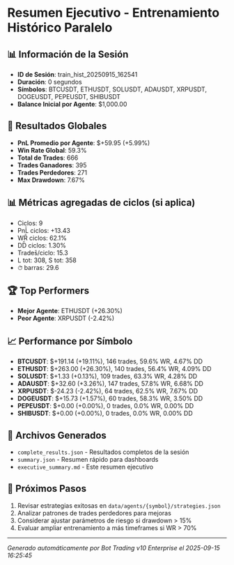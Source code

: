 # Resumen Ejecutivo - Entrenamiento Histórico Paralelo

## 📊 Información de la Sesión
- **ID de Sesión**: train_hist_20250915_162541
- **Duración**: 0 segundos
- **Símbolos**: BTCUSDT, ETHUSDT, SOLUSDT, ADAUSDT, XRPUSDT, DOGEUSDT, PEPEUSDT, SHIBUSDT
- **Balance Inicial por Agente**: $1,000.00

## 🎯 Resultados Globales
- **PnL Promedio por Agente**: $+59.95 (+5.99%)
- **Win Rate Global**: 59.3%
- **Total de Trades**: 666
- **Trades Ganadores**: 395
- **Trades Perdedores**: 271
- **Max Drawdown**: 7.67%

## 📊 Métricas agregadas de ciclos (si aplica)
- Ciclos: 9
- PnL̄ ciclos: +13.43
- WR̄ ciclos: 62.1%
- DD̄ ciclos: 1.30%
- Trades̄/ciclo: 15.3
- L tot: 308, S tot: 358
- ⏱̄ barras: 29.6


## 🏆 Top Performers
- **Mejor Agente**: ETHUSDT (+26.30%)
- **Peor Agente**: XRPUSDT (-2.42%)

## 📈 Performance por Símbolo
- **BTCUSDT**: $+191.14 (+19.11%), 146 trades, 59.6% WR, 4.67% DD
- **ETHUSDT**: $+263.00 (+26.30%), 140 trades, 56.4% WR, 4.09% DD
- **SOLUSDT**: $+1.33 (+0.13%), 109 trades, 63.3% WR, 4.28% DD
- **ADAUSDT**: $+32.60 (+3.26%), 147 trades, 57.8% WR, 6.68% DD
- **XRPUSDT**: $-24.23 (-2.42%), 64 trades, 62.5% WR, 7.67% DD
- **DOGEUSDT**: $+15.73 (+1.57%), 60 trades, 58.3% WR, 3.50% DD
- **PEPEUSDT**: $+0.00 (+0.00%), 0 trades, 0.0% WR, 0.00% DD
- **SHIBUSDT**: $+0.00 (+0.00%), 0 trades, 0.0% WR, 0.00% DD

## 📁 Archivos Generados
- `complete_results.json` - Resultados completos de la sesión
- `summary.json` - Resumen rápido para dashboards
- `executive_summary.md` - Este resumen ejecutivo

## 🎯 Próximos Pasos
1. Revisar estrategias exitosas en `data/agents/{symbol}/strategies.json`
2. Analizar patrones de trades perdedores para mejoras
3. Considerar ajustar parámetros de riesgo si drawdown > 15%
4. Evaluar ampliar entrenamiento a más timeframes si WR > 70%

---
*Generado automáticamente por Bot Trading v10 Enterprise el 2025-09-15 16:25:45*
